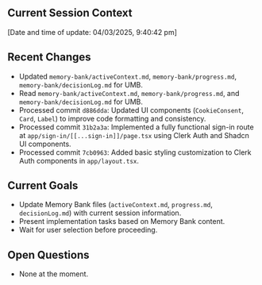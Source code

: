 ## Current Session Context

[Date and time of update: 04/03/2025, 9:40:42 pm]

## Recent Changes

- Updated `memory-bank/activeContext.md`, `memory-bank/progress.md`, `memory-bank/decisionLog.md` for UMB.
- Read `memory-bank/activeContext.md`, `memory-bank/progress.md`, and `memory-bank/decisionLog.md` for UMB.
- Processed commit `d886dda`: Updated UI components (`CookieConsent`, `Card`, `Label`) to improve code formatting and consistency.
- Processed commit `31b2a3a`: Implemented a fully functional sign-in route at `app/sign-in/[[...sign-in]]/page.tsx` using Clerk Auth and Shadcn UI components.
- Processed commit `7cb0963`: Added basic styling customization to Clerk Auth components in `app/layout.tsx`.

## Current Goals

- Update Memory Bank files (`activeContext.md`, `progress.md`, `decisionLog.md`) with current session information.
- Present implementation tasks based on Memory Bank content.
- Wait for user selection before proceeding.

## Open Questions

- None at the moment.
